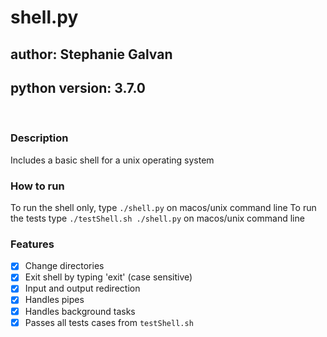 # shell.py
## author: Stephanie Galvan
## python version: 3.7.0
<br />

### Description
Includes a basic shell for a unix operating system

### How to run
To run the shell only, type `./shell.py` on macos/unix command line
To run the tests type `./testShell.sh ./shell.py` on macos/unix command line

### Features
* [x] Change directories
* [x] Exit shell by typing 'exit' (case sensitive)
* [x] Input and output redirection
* [x] Handles pipes
* [x] Handles background tasks
* [x] Passes all tests cases from `testShell.sh`
